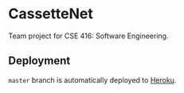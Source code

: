 # CassetteNet
Team project for CSE 416: Software Engineering.
## Deployment
`master` branch is automatically deployed to [Heroku](http://cassettenet.herokuapp.com/).
